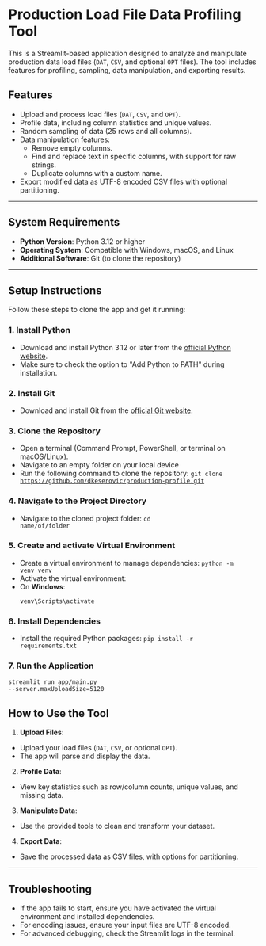 # Production Load File Data Profiling Tool

This is a Streamlit-based application designed to analyze and manipulate production data load files (`DAT`, `CSV`, and optional `OPT` files). The tool includes features for profiling, sampling, data manipulation, and exporting results.

## Features
- Upload and process load files (`DAT`, `CSV`, and `OPT`).
- Profile data, including column statistics and unique values.
- Random sampling of data (25 rows and all columns).
- Data manipulation features:
  - Remove empty columns.
  - Find and replace text in specific columns, with support for raw strings.
  - Duplicate columns with a custom name.
- Export modified data as UTF-8 encoded CSV files with optional partitioning.

---

## System Requirements
- **Python Version**: Python 3.12 or higher
- **Operating System**: Compatible with Windows, macOS, and Linux
- **Additional Software**: Git (to clone the repository)

---

## Setup Instructions

Follow these steps to clone the app and get it running:

### 1. Install Python
- Download and install Python 3.12 or later from the [official Python website](https://www.python.org/downloads/).
- Make sure to check the option to "Add Python to PATH" during installation.

### 2. Install Git
- Download and install Git from the [official Git website](https://git-scm.com/).

### 3. Clone the Repository
- Open a terminal (Command Prompt, PowerShell, or terminal on macOS/Linux).
- Navigate to an empty folder on your local device
- Run the following command to clone the repository:
<code>git clone https://github.com/dkeserovic/production-profile.git</code>

### 4. Navigate to the Project Directory
- Navigate to the cloned project folder:
<code>cd name/of/folder</code>

### 5. Create and activate Virtual Environment
- Create a virtual environment to manage dependencies:
<code>python -m venv venv</code>
- Activate the virtual environment:
- On **Windows**:
  ```
  venv\Scripts\activate
  ```

### 6. Install Dependencies
- Install the required Python packages:
<code>pip install -r requirements.txt</code>

### 7. Run the Application
<code>streamlit run app/main.py --server.maxUploadSize=5120</code>


## How to Use the Tool
1. **Upload Files**:
 - Upload your load files (`DAT`, `CSV`, or optional `OPT`).
 - The app will parse and display the data.
2. **Profile Data**:
 - View key statistics such as row/column counts, unique values, and missing data.
3. **Manipulate Data**:
 - Use the provided tools to clean and transform your dataset.
4. **Export Data**:
 - Save the processed data as CSV files, with options for partitioning.

---

## Troubleshooting
- If the app fails to start, ensure you have activated the virtual environment and installed dependencies.
- For encoding issues, ensure your input files are UTF-8 encoded.
- For advanced debugging, check the Streamlit logs in the terminal.